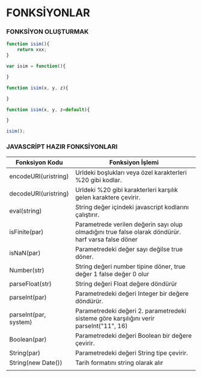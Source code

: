 # FONKSİYONLAR
### FONKSİYON OLUŞTURMAK
```javascript
function isim(){
    return xxx;
}

var isim = function(){

}

function isim(x, y, z){

}

function isim(x, y, z=default){

}

isim();
```

### JAVASCRİPT HAZIR FONKSİYONLARI
| Fonksiyon Kodu | Fonksiyon İşlemi |
| -------------- | ---------------- |
| encodeURI(uristring) | Urldeki boşlukları veya özel karakterleri %20 gibi kodlar. |
| decodeURI(uristring) | Urldeki %20 gibi karakterleri karşılık gelen karaktere çevirir. |
| eval(string) | String değer içindeki javascript kodlarını çalıştırır. |
| isFinite(par) | Parametrede verilen değerin sayı olup olmadığını true false olarak döndürür. harf varsa false döner |
| isNaN(par) | Parametredeki değer sayı değilse true döner. |
| Number(str) | String değeri number tipine döner, true değer 1 false değer 0 olur |
| parseFloat(str) | String değeri Float değere döndürür |
| parseInt(par) | Parametredeki değeri Integer bir değere döndürür.  |
| parseInt(par, system) | Parametredeki değeri 2. parametredeki sisteme göre karşılığını verir parseInt("11", 16)  |
| Boolean(par) | Parametredeki değeri Boolean bir değere çevirir. |
| String(par) | Parametredeki değeri String tipe çevirir. |
| String(new Date()) | Tarih formatını string olarak alır |
|  |  |
